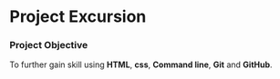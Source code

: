 # Project Excursion 

### Project Objective

To further gain skill using **HTML**, **css**, **Command line**, **Git** and **GitHub**.

